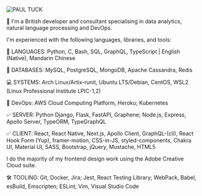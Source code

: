 ![PAUL TUCK](https://i.ibb.co/4KyYZ0B/pt-inverted.png)

🚀 I'm a British developer and consultant specialising in data analytics, natural language processing and DevOps.

I'm experienced with the following languages, libraries, and tools:

💬 LANGUAGES: Python, C, Bash, SQL, GraphQL, TypeScript | English (Native), Mandarin Chinese

📖 DATABASES: MySQL, PostgreSQL, MongoDB, Apache Cassandra, Redis

💻 SYSTEMS: Arch Linux/Artix-runit, Ubuntu LTS/Debian, CentOS, WSL2 (Linux Professional Institute LPIC-1,2)

🚀 DevOps: AWS Cloud Computing Platform, Heroku; Kubernetes

✅ SERVER: Python Django, Flask, FastAPI, Graphene; Node.js, Express, Apollo Server, TypeORM, TypeGraphQL 

✅ CLIENT: React, React Native, Next.js, Apollo Client, GraphQL-(cli), React Hook Form (Yup), framer-motion, CSS-in-JS, styled-components, Chakra UI, Material UI, SASS, Bootstrap, jQuery, Mustache, HTML5

I do the majority of my frontend design work using the Adobe Creative Cloud suite.

🛠️ TOOLING: Git, Docker, Jira; Jest, React Testing Library; WebPack, Babel, esBuild, Emscripten; ESLint; Vim, Visual Studio Code

<!--
**pau1tuck/pau1tuck** is a ✨ _special_ ✨ repository because its `README.md` (this file) appears on your GitHub profile.

Here are some ideas to get you started:

- 🔭 I’m currently working on ...
- 🌱 I’m currently learning ...
- 👯 I’m looking to collaborate on ...
- 🤔 I’m looking for help with ...
- 💬 Ask me about ...
- 📫 How to reach me: ...
- 😄 Pronouns: ...
- ⚡ Fun fact: ...
-->
